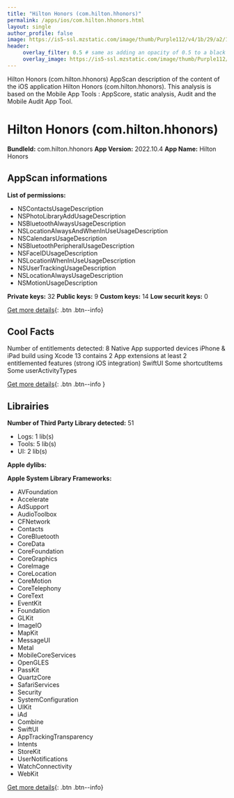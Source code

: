 ```yaml
---
title: "Hilton Honors (com.hilton.hhonors)"
permalink: /apps/ios/com.hilton.hhonors.html
layout: single
author_profile: false
image: https://is5-ssl.mzstatic.com/image/thumb/Purple112/v4/1b/29/a2/1b29a2a9-ab96-ae38-77ff-0d7759077575/AppIcon-1x_U007emarketing-0-7-0-85-220.png/512x512bb.jpg
header: 
     overlay_filter: 0.5 # same as adding an opacity of 0.5 to a black background
     overlay_image: https://is5-ssl.mzstatic.com/image/thumb/Purple112/v4/1b/29/a2/1b29a2a9-ab96-ae38-77ff-0d7759077575/AppIcon-1x_U007emarketing-0-7-0-85-220.png/512x512bb.jpg
---
```

Hilton Honors (com.hilton.hhonors) AppScan description of the content of the iOS application Hilton Honors (com.hilton.hhonors). This analysis is based on the Mobile App Tools : AppScore, static analysis, Audit and the Mobile Audit App Tool.

# Hilton Honors (com.hilton.hhonors)

**BundleId:** com.hilton.hhonors
**App Version:** 2022.10.4
**App Name:** Hilton Honors


## AppScan informations 

**List of permissions:** 
- NSContactsUsageDescription
- NSPhotoLibraryAddUsageDescription
- NSBluetoothAlwaysUsageDescription
- NSLocationAlwaysAndWhenInUseUsageDescription
- NSCalendarsUsageDescription
- NSBluetoothPeripheralUsageDescription
- NSFaceIDUsageDescription
- NSLocationWhenInUseUsageDescription
- NSUserTrackingUsageDescription
- NSLocationAlwaysUsageDescription
- NSMotionUsageDescription
  
  
**Private keys:** 32
**Public keys:** 9
**Custom keys:** 14
**Low securit keys:** 0
  
[Get more details](/pricing.html){: .btn .btn--info}

## Cool Facts

Number of entitlements detected: 8
Native App
supported devices iPhone & iPad
build using Xcode 13
contains 2 App extensions
at least 2 entitlemented features (strong iOS integration)
SwiftUI
Some shortcutItems 
Some userActivityTypes
  
[Get more details](/pricing.html){: .btn .btn--info }

## Librairies 
**Number of Third Party Library detected:** 51
- Logs: 1 lib(s)
- Tools: 5 lib(s)
- UI: 2 lib(s)


**Apple dylibs:**


**Apple System Library Frameworks:**
- AVFoundation
- Accelerate
- AdSupport
- AudioToolbox
- CFNetwork
- Contacts
- CoreBluetooth
- CoreData
- CoreFoundation
- CoreGraphics
- CoreImage
- CoreLocation
- CoreMotion
- CoreTelephony
- CoreText
- EventKit
- Foundation
- GLKit
- ImageIO
- MapKit
- MessageUI
- Metal
- MobileCoreServices
- OpenGLES
- PassKit
- QuartzCore
- SafariServices
- Security
- SystemConfiguration
- UIKit
- iAd
- Combine
- SwiftUI
- AppTrackingTransparency
- Intents
- StoreKit
- UserNotifications
- WatchConnectivity
- WebKit


  
[Get more details](/pricing.html){: .btn .btn--info}

